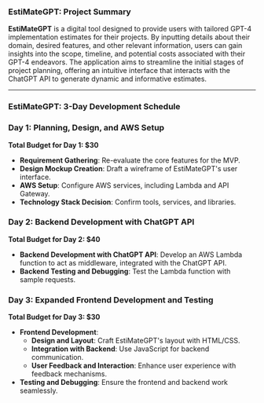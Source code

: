 ### EstiMateGPT: Project Summary

**EstiMateGPT** is a digital tool designed to provide users with tailored GPT-4 implementation estimates for their projects. By inputting details about their domain, desired features, and other relevant information, users can gain insights into the scope, timeline, and potential costs associated with their GPT-4 endeavors. The application aims to streamline the initial stages of project planning, offering an intuitive interface that interacts with the ChatGPT API to generate dynamic and informative estimates. 

---

### EstiMateGPT: 3-Day Development Schedule

### Day 1: Planning, Design, and AWS Setup
**Total Budget for Day 1: $30**
   - **Requirement Gathering**: Re-evaluate the core features for the MVP.
   - **Design Mockup Creation**: Draft a wireframe of EstiMateGPT's user interface.
   - **AWS Setup**: Configure AWS services, including Lambda and API Gateway.
   - **Technology Stack Decision**: Confirm tools, services, and libraries.

### Day 2: Backend Development with ChatGPT API
**Total Budget for Day 2: $40**
   - **Backend Development with ChatGPT API**: Develop an AWS Lambda function to act as middleware, integrated with the ChatGPT API.
   - **Backend Testing and Debugging**: Test the Lambda function with sample requests.

### Day 3: Expanded Frontend Development and Testing
**Total Budget for Day 3: $30**
   - **Frontend Development**:
     - **Design and Layout**: Craft EstiMateGPT's layout with HTML/CSS.
     - **Integration with Backend**: Use JavaScript for backend communication.
     - **User Feedback and Interaction**: Enhance user experience with feedback mechanisms.
   - **Testing and Debugging**: Ensure the frontend and backend work seamlessly.
